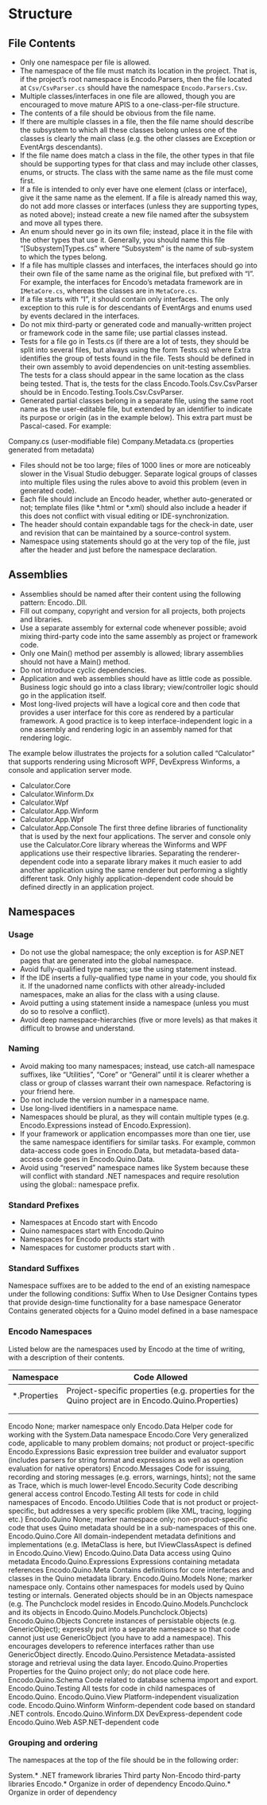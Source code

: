 # Structure
## File Contents

* Only one namespace per file is allowed.
* The namespace of the file must match its location in the project. That is, if the project’s root namespace is Encodo.Parsers, then the file located at `Csv/CsvParser.cs` should have the namespace `Encodo.Parsers.Csv`.
* Multiple classes/interfaces in one file are allowed, though you are encouraged to move mature APIS to a one-class-per-file structure.
* The contents of a file should be obvious from the file name.
* If there are multiple classes in a file, then the file name should describe the subsystem to which all these classes belong unless one of the classes is clearly the main class (e.g. the other classes are Exception or EventArgs descendants).
* If the file name does match a class in the file, the other types in that file should be supporting types for that class and may include other classes, enums, or structs. The class with the same name as the file must come first.
* If a file is intended to only ever have one element (class or interface), give it the same name as the element. If a file is already named this way, do not add more classes or interfaces (unless they are supporting types, as noted above); instead create a new file named after the subsystem and move all types there.
* An enum should never go in its own file; instead, place it in the file with the other types that use it. Generally, you should name this file “[Subsystem]Types.cs” where “Subsystem” is the name of sub-system to which the types belong.
* If a file has multiple classes and interfaces, the interfaces should go into their own file of the same name as the original file, but prefixed with “I”. For example, the interfaces for Encodo’s metadata framework are in `IMetaCore.cs`, whereas the classes are in `MetaCore.cs`.
* If a file starts with “I”, it should contain only interfaces. The only exception to this rule is for descendants of EventArgs and enums used by events declared in the interfaces.
* Do not mix third-party or generated code and manually-written project or framework code in the same file; use partial classes instead.
* Tests for a file go in <FileName>Tests.cs (if there are a lot of tests, they should be split into several files, but always using the form <FileName><Extra>Tests.cs) where Extra identifies the group of tests found in the file. Tests should be defined in their own assembly to avoid dependencies on unit-testing assemblies. The tests for a class should appear in the same location as the class being tested. That is, the tests for the class Encodo.Tools.Csv.CsvParser should be in Encodo.Testing.Tools.Csv.CsvParser.
* Generated partial classes belong in a separate file, using the same root name as the user-editable file, but extended by an identifier to indicate its purpose or origin (as in the example below). This extra part must be Pascal-cased. For example:

Company.cs (user-modifiable file)
Company.Metadata.cs (properties generated from metadata)

* Files should not be too large; files of 1000 lines or more are noticeably slower in the Visual Studio debugger. Separate logical groups of classes into multiple files using the rules above to avoid this problem (even in generated code).
* Each file should include an Encodo header, whether auto-generated or not; template files (like *.html or *.xml) should also include a header if this does not conflict with visual editing or IDE-synchronization. 
* The header should contain expandable tags for the check-in date, user and revision that can be maintained by a source-control system.
* Namespace using statements should go at the very top of the file, just after the header and just before the namespace declaration.
## Assemblies
* Assemblies should be named after their content using the following pattern: Encodo.<Component>.Dll.
* Fill out company, copyright and version for all projects, both projects and libraries.
* Use a separate assembly for external code whenever possible; avoid mixing third-party code into the same assembly as project or framework code.
* Only one Main() method per assembly is allowed; library assemblies should not have a Main() method.
* Do not introduce cyclic dependencies.
* Application and web assemblies should have as little code as possible. Business logic should go into a class library; view/controller logic should go in the application itself.
* Most long-lived projects will have a logical core and then code that provides a user interface for this core as rendered by a particular framework. A good practice is to keep interface-independent logic in a one assembly and rendering logic in an assembly named for that rendering logic.

The example below illustrates the projects for a solution called “Calculator” that supports rendering using Microsoft WPF, DevExpress Winforms, a console and application server mode.
  * Calculator.Core
  * Calculator.Winform.Dx
  * Calculator.Wpf
  * Calculator.App.Winform
  * Calculator.App.Wpf
  * Calculator.App.Console
The first three define libraries of functionality that is used by the next four applications. The server and console only use the Calculator.Core library whereas the Winforms and WPF applications use their respective libraries. Separating the renderer-dependent code into a separate library makes it much easier to add another application using the same renderer but performing a slightly different task. Only highly application-dependent code should be defined directly in an application project.
## Namespaces
### Usage
* Do not use the global namespace; the only exception is for ASP.NET pages that are generated into the global namespace.
* Avoid fully-qualified type names; use the using statement instead. 
* If the IDE inserts a fully-qualified type name in your code, you should fix it. If the unadorned name conflicts with other already-included namespaces, make an alias for the class with a using clause.
* Avoid putting a using statement inside a namespace (unless you must do so to resolve a conflict).
* Avoid deep namespace-hierarchies (five or more levels) as that makes it difficult to browse and understand.
### Naming
* Avoid making too many namespaces; instead, use catch-all namespace suffixes, like “Utilities”, “Core” or “General” until it is clearer whether a class or group of classes warrant their own namespace. Refactoring is your friend here.
* Do not include the version number in a namespace name.
* Use long-lived identifiers in a namespace name.
* Namespaces should be plural, as they will contain multiple types (e.g. Encodo.Expressions instead of Encodo.Expression).
* If your framework or application encompasses more than one tier, use the same namespace identifiers for similar tasks. For example, common data-access code goes in Encodo.Data, but metadata-based data-access code goes in Encodo.Quino.Data.
* Avoid using “reserved” namespace names like System because these will conflict with standard .NET namespaces and require resolution using the global:: namespace prefix.
### Standard Prefixes
* Namespaces at Encodo start with Encodo
* Quino namespaces start with Encodo.Quino
* Namespaces for Encodo products start with <ProductName>
* Namespaces for customer products start with <CustomerName>.<ProductName>
### Standard Suffixes
Namespace suffixes are to be added to the end of an existing namespace under the following conditions:
Suffix	When to Use
Designer	Contains types that provide design-time functionality for a base namespace
Generator	Contains generated objects for a Quino model defined in a base namespace
### Encodo Namespaces

Listed below are the namespaces used by Encodo at the time of writing, with a description of their contents.

| Namespace  | Code Allowed
| ---| ---
|*.Properties  | Project-specific properties (e.g. properties for the Quino project are in Encodo.Quino.Properties)
|  |  |
|  |  |





Encodo	None; marker namespace only
Encodo.Data	Helper code for working with the System.Data namespace
Encodo.Core	Very generalized code, applicable to many problem domains; not product or project-specific
Encodo.Expressions	Basic expression tree builder and evaluator support (includes parsers for string format and expressions as well as operation evaluation for native operators)
Encodo.Messages	Code for issuing, recording and storing messages (e.g. errors, warnings, hints); not the same as Trace, which is much lower-level
Encodo.Security	Code describing general access control
Encodo.Testing	All tests for code in child namespaces of Encodo.
Encodo.Utilities	Code that is not product or project-specific, but addresses a very specific problem (like XML, tracing, logging etc.)
Encodo.Quino	None; marker namespace only; non-product-specific code that uses Quino metadata should be in a sub-namespaces of this one.
Encodo.Quino.Core	All domain-independent metadata definitions and implementations (e.g. IMetaClass is here, but IViewClassAspect is defined in Encodo.Quino.View)
Encodo.Quino.Data	Data access using Quino metadata
Encodo.Quino.Expressions	Expressions containing metadata references
Encodo.Quino.Meta	Contains definitions for core interfaces and classes in the Quino metadata library.
Encodo.Quino.Models	None; marker namespace only. Contains other namespaces for models used by Quino testing or internals. Generated objects should be in an Objects namespace (e.g. The Punchclock model resides in Encodo.Quino.Models.Punchclock and its objects in Encodo.Quino.Models.Punchclock.Objects)
Encodo.Quino.Objects	Concrete instances of persistable objects (e.g. GenericObject); expressly put into a separate namespace so that code cannot just use GenericObject (you have to add a namespace). This encourages developers to reference interfaces rather than use GenericObject directly.
Encodo.Quino.Persistence	Metadata-assisted storage and retrieval using the data layer.
Encodo.Quino.Properties	Properties for the Quino project only; do not place code here.
Encodo.Quino.Schema	Code related to database schema import and export.
Encodo.Quino.Testing	All tests for code in child namespaces of Encodo.Quino.
Encodo.Quino.View	Platform-independent visualization code.
Encodo.Quino.Winform	Winform-dependent code based on standard .NET controls.
Encodo.Quino.Winform.DX	DevExpress-dependent code
Encodo.Quino.Web	ASP.NET-dependent code

### Grouping and ordering

The namespaces at the top of the file should be in the following order:

System.*	.NET framework libraries
Third party	Non-Encodo third-party libraries
Encodo.*	Organize in order of dependency
Encodo.Quino.*	Organize in order of dependency
